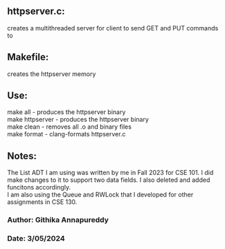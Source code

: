 ## httpserver.c: 
creates a multithreaded server for client to send GET and PUT commands to 

## Makefile: 
creates the httpserver memory

## Use:
make all - produces the httpserver binary<br>
make httpserver - produces the httpserver binary<br>
make clean - removes all .o and binary files<br>
make format - clang-formats httpserver.c<br>

## Notes:
The List ADT I am using was written by me in Fall 2023 for CSE 101. I did make changes to it to support two data fields. I also deleted and added funcitons accordingly. <br>
I am also using the Queue and RWLock that I developed for other assignments in CSE 130. 

### Author: Githika Annapureddy
### Date: 3/05/2024
